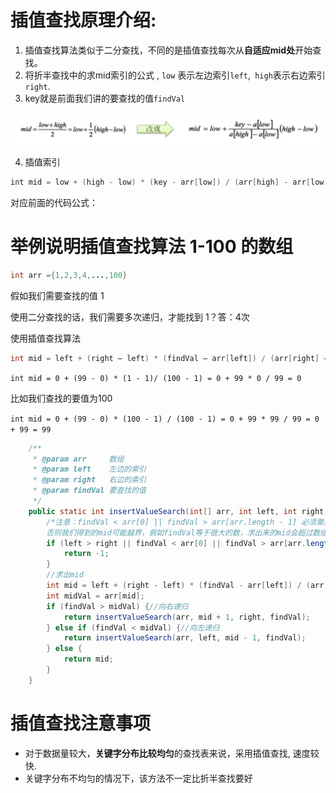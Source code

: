 # 插值查找原理介绍:
1. 插值查找算法类似于二分查找，不同的是插值查找每次从**自适应mid处**开始查找。
2. 将折半查找中的求mid索引的公式 , `low` 表示左边索引`left`,` high`表示右边索引`right`.  
3. key就是前面我们讲的要查找的值`findVal`

![插值查找公式](attachment/插值查找公式.png)

4. 插值索引 
```java
int mid = low + (high - low) * (key - arr[low]) / (arr[high] - arr[low]) ;
```
对应前面的代码公式：  



# 举例说明插值查找算法 1-100 的数组

```java
int arr ={1,2,3,4,...,100}
```

假如我们需要查找的值 1

使用二分查找的话，我们需要多次递归，才能找到 1？答：4次

   

使用插值查找算法
```java
int mid = left + (right – left) * (findVal – arr[left]) / (arr[right] – arr[left])
```

`int mid = 0 + (99 - 0) * (1 - 1)/ (100 - 1) = 0 + 99 * 0 / 99 = 0`


比如我们查找的要值为100

`int mid = 0 + (99 - 0) * (100 - 1) / (100 - 1) = 0 + 99 * 99 / 99 = 0 + 99 = 99`



```java
	/**
     * @param arr     数组
     * @param left    左边的索引
     * @param right   右边的索引
     * @param findVal 要查找的值
     */
    public static int insertValueSearch(int[] arr, int left, int right, int findVal) {
        /*注意：findVal < arr[0] || findVal > arr[arr.length - 1] 必须需要
        否则我们得到的mid可能越界，假如findVal等于很大的数，求出来的mid会超过数组的长度*/
        if (left > right || findVal < arr[0] || findVal > arr[arr.length - 1]) {
            return -1;
        }
        //求出mid
        int mid = left + (right - left) * (findVal - arr[left]) / (arr[right] - arr[left]);
        int midVal = arr[mid];
        if (findVal > midVal) {//向右递归
            return insertValueSearch(arr, mid + 1, right, findVal);
        } else if (findVal < midVal) {//向左递归
            return insertValueSearch(arr, left, mid - 1, findVal);
        } else {
            return mid;
        }
    }
```


# 插值查找注意事项
- 对于数据量较大，**关键字分布比较均匀**的查找表来说，采用插值查找, 速度较快.
- 关键字分布不均匀的情况下，该方法不一定比折半查找要好